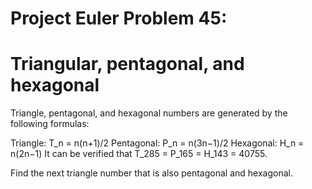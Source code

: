 # Project Euler Problem 45:
# Triangular, pentagonal, and hexagonal
Triangle, pentagonal, and hexagonal numbers are generated by the following formulas:

Triangle: T_n = n(n+1)/2
Pentagonal: P_n = n(3n−1)/2
Hexagonal: H_n = n(2n−1)
It can be verified that T_285 = P_165 = H_143 = 40755.

Find the next triangle number that is also pentagonal and hexagonal.